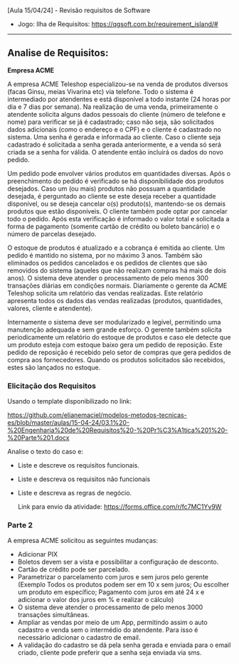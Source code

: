 [Aula 15/04/24] - Revisão requisitos de Software

- Jogo: Ilha de Requisitos: https://qgsoft.com.br/requirement_island/#


_______________________________________________________________________________________________________________________________________________________________________________________
## Analise de Requisitos:

**Empresa ACME**

A empresa ACME Teleshop especializou-se na venda de produtos diversos (facas Ginsu, meias Vivarina etc) via telefone. Todo o sistema é intermediado por atendentes e está disponível a todo instante (24 horas por dia e 7 dias por semana). Na realização de uma venda, primeiramente o atendente solicita alguns dados pessoais do cliente (número de telefone e nome) para verificar se já é cadastrado; caso não seja, são solicitados dados adicionais (como o endereço e o CPF) e o cliente é cadastrado no sistema. Uma senha é gerada e informada ao cliente. Caso o cliente seja cadastrado é solicitada a senha gerada anteriormente, e a venda só será criada se a senha for válida. O atendente então incluirá os dados do novo pedido.

Um pedido pode envolver vários produtos em quantidades diversas. Após o preenchimento do pedido é verificado se há disponibilidade dos produtos desejados. Caso um (ou mais) produtos não possuam a quantidade desejada, é perguntado ao cliente se este deseja receber a quantidade disponível, ou se deseja cancelar o(s) produto(s), mantendo-se os demais produtos que estão disponíveis. O cliente também pode optar por cancelar todo o pedido. Após esta verificação é informado o valor total e solicitada a forma de pagamento (somente cartão de crédito ou boleto bancário) e o número de parcelas desejado.

O estoque de produtos é atualizado e a cobrança é emitida ao cliente. Um pedido é mantido no sistema, por no máximo 3 anos. Também são eliminados os pedidos cancelados e os pedidos de clientes que são removidos do sistema (aqueles que não realizam compras há mais de dois anos). O sistema deve atender o processamento de pelo menos 300 transações diárias em condições normais. Diariamente o gerente da ACME Teleshop solicita um relatório das vendas realizadas. Este relatório apresenta todos os dados das vendas realizadas (produtos, quantidades, valores, cliente e atendente).

Internamente o sistema deve ser modularizado e legível, permitindo uma manutenção adequada e sem grande esforço. O gerente também solicita periodicamente um relatório do estoque de produtos e caso ele detecte que um produto esteja com estoque baixo gera um pedido de reposição. Este pedido de reposição é recebido pelo setor de compras que gera pedidos de compra aos fornecedores. Quando os produtos solicitados são recebidos, estes são lançados no estoque.

### Elicitação dos Requisitos

Usando o template disponibilizado no link:

https://github.com/elianemaciel/modelos-metodos-tecnicas-es/blob/master/aulas/15-04-24/03.1%20-%20Engenharia%20de%20Requisitos%20-%20Pr%C3%A1tica%201%20-%20Parte%201.docx

Analise o texto do caso e:


- Liste e descreve os requisitos funcionais.
- Liste e descreva os requisitos não funcionais
- Liste e descreva as regras de negócio.

  Link para envio da atividade: https://forms.office.com/r/fc7MC1Yv9W

### Parte 2

A empresa ACME solicitou as seguintes mudanças:

- Adicionar PIX 
- Boletos devem ser a vista e possibilitar a configuração de desconto.
- Cartão de crédito pode ser parcelado.
- Parametrizar o parcelamento com juros e sem juros pelo gerente (Exemplo Todos os produtos podem ser em 10 x sem juros;  Ou escolher um produto em específico; Pagamento com juros em até 24 x e adicionar o valor dos juros em % e realizar o cálculo)
- O sistema deve atender o processamento de pelo menos 3000 transações simultâneas.
- Ampliar as vendas por meio de um App, permitindo assim o auto cadastro e venda sem o intermédio do atendente. Para isso é necessário adicionar o cadastro de email.
- A validação do cadastro se dá pela senha gerada e enviada para o email criado, cliente pode preferir que a senha seja enviada via sms.


